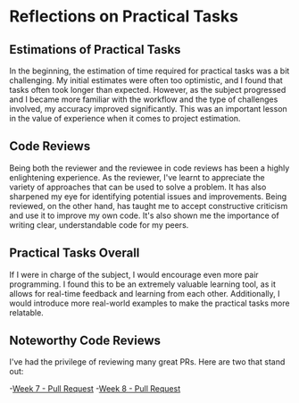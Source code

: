 
# Reflections on Practical Tasks

## Estimations of Practical Tasks

In the beginning, the estimation of time required for practical tasks was a bit challenging. My initial estimates were often too optimistic, and I found that tasks often took longer than expected. However, as the subject progressed and I became more familiar with the workflow and the type of challenges involved, my accuracy improved significantly. This was an important lesson in the value of experience when it comes to project estimation.

## Code Reviews

Being both the reviewer and the reviewee in code reviews has been a highly enlightening experience. As the reviewer, I've learnt to appreciate the variety of approaches that can be used to solve a problem. It has also sharpened my eye for identifying potential issues and improvements. Being reviewed, on the other hand, has taught me to accept constructive criticism and use it to improve my own code. It's also shown me the importance of writing clear, understandable code for my peers.

## Practical Tasks Overall

If I were in charge of the subject, I would encourage even more pair programming. I found this to be an extremely valuable learning tool, as it allows for real-time feedback and learning from each other. Additionally, I would introduce more real-world examples to make the practical tasks more relatable.

## Noteworthy Code Reviews

I've had the privilege of reviewing many great PRs. Here are two that stand out:

-[Week 7 - Pull Request](https://github.com/Logeshwaran105149/CP1404-PRACTICAL/pull/3)
-[Week 8 - Pull Request ](https://github.com/Logeshwaran105149/CP1404-PRACTICAL/pull/4)